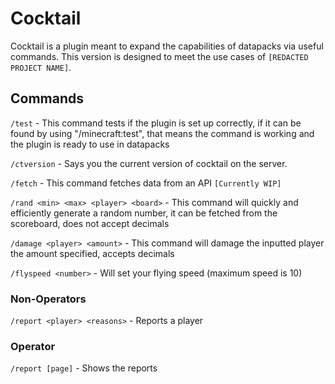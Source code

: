 # Cocktail

Cocktail is a plugin meant to expand the capabilities of datapacks via useful commands.
This version is designed to meet the use cases of `[REDACTED PROJECT NAME]`.

## Commands

`/test` - This command tests if the plugin is set up correctly, 
if it can be found by using "/minecraft:test", that means the command
is working and the plugin is ready to use in datapacks

`/ctversion` - Says you the current version of cocktail on the server.

`/fetch` - This command fetches data from an API `[Currently WIP]`

`/rand <min> <max> <player> <board>` - This command will quickly and efficiently generate a random number, it can be fetched from the scoreboard, does not accept decimals

`/damage <player> <amount>` - This command will damage the inputted player the amount specified, accepts decimals

`/flyspeed <number>` - Will set your flying speed (maximum speed is 10)

### Non-Operators
`/report <player> <reasons>` - Reports a player
### Operator
`/report [page]` - Shows the reports
